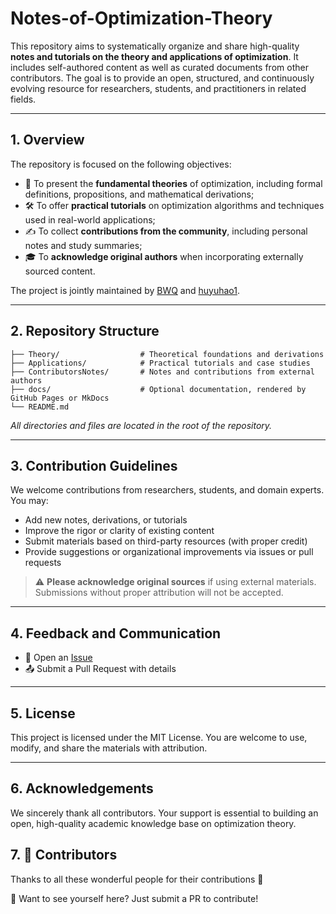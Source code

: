 # Notes-of-Optimization-Theory

This repository aims to systematically organize and share high-quality **notes and tutorials on the theory and applications of optimization**. It includes self-authored content as well as curated documents from other contributors. The goal is to provide an open, structured, and continuously evolving resource for researchers, students, and practitioners in related fields.

---

## 1. Overview

The repository is focused on the following objectives:

- 📖 To present the **fundamental theories** of optimization, including formal definitions, propositions, and mathematical derivations;
- 🛠 To offer **practical tutorials** on optimization algorithms and techniques used in real-world applications;
- ✍️ To collect **contributions from the community**, including personal notes and study summaries;
- 🎓 To **acknowledge original authors** when incorporating externally sourced content.

The project is jointly maintained by [BWQ](https://github.com/BWQ-L) and [huyuhao1](https://github.com/huyuhao1).


---

## 2. Repository Structure

```text
├── Theory/                  # Theoretical foundations and derivations
├── Applications/            # Practical tutorials and case studies
├── ContributorsNotes/       # Notes and contributions from external authors
├── docs/                    # Optional documentation, rendered by GitHub Pages or MkDocs
└── README.md
```

_All directories and files are located in the root of the repository._

---

## 3. Contribution Guidelines

We welcome contributions from researchers, students, and domain experts. You may:

- Add new notes, derivations, or tutorials
- Improve the rigor or clarity of existing content
- Submit materials based on third-party resources (with proper credit)
- Provide suggestions or organizational improvements via issues or pull requests

> ⚠️ **Please acknowledge original sources** if using external materials. Submissions without proper attribution will not be accepted.

---

## 4. Feedback and Communication

- 🐛 Open an [Issue](https://github.com/BWQ-L/Notes-of-Optimization-Theory/issues)
- 📤 Submit a Pull Request with details

---

## 5. License

This project is licensed under the MIT License. You are welcome to use, modify, and share the materials with attribution.

---

## 6. Acknowledgements

We sincerely thank all contributors. Your support is essential to building an open, high-quality academic knowledge base on optimization theory.

## 7. 👥 Contributors
Thanks to all these wonderful people for their contributions 💖

<!-- contributors:start -->
<!-- Contributors list will be auto-generated by GitHub Action -->
<!-- contributors:end -->

🙌 Want to see yourself here? Just submit a PR to contribute!
